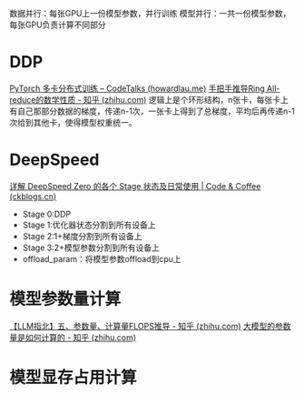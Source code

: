 数据并行：每张GPU上一份模型参数，并行训练
模型并行：一共一份模型参数，每张GPU负责计算不同部分

# DDP
[PyTorch 多卡分布式训练 – CodeTalks (howardlau.me)](https://howardlau.me/programming/pytorch-distributed-data-parallel.html)
[手把手推导Ring All-reduce的数学性质 - 知乎 (zhihu.com)](https://zhuanlan.zhihu.com/p/504957661)
逻辑上是个环形结构，n张卡，每张卡上有自己那部分数据的梯度，传递n-1次，一张卡上得到了总梯度，平均后再传递n-1次给到其他卡，使得模型权重统一。

# DeepSpeed 
[详解 DeepSpeed Zero 的各个 Stage 状态及日常使用 | Code & Coffee (ckblogs.cn)](https://ckblogs.cn/posts/dl/DeepSpeed.html#%E5%A6%82%E4%BD%95%E9%80%89%E6%8B%A9%E6%9C%80%E4%BD%B3%E6%80%A7%E8%83%BD%E7%9A%84zero-stage%E5%92%8C-offloads%E2%9A%93%EF%B8%8E)
- Stage 0:DDP
- Stage 1:优化器状态分割到所有设备上
- Stage 2:1+梯度分割到所有设备上
- Stage 3:2+模型参数分割到所有设备上
- offload_param：将模型参数offload到cpu上

# 模型参数量计算
[【LLM指北】五、参数量、计算量FLOPS推导 - 知乎 (zhihu.com)](https://zhuanlan.zhihu.com/p/676113501)
[大模型的参数量是如何计算的 - 知乎 (zhihu.com)](https://zhuanlan.zhihu.com/p/692319408)

# 模型显存占用计算
